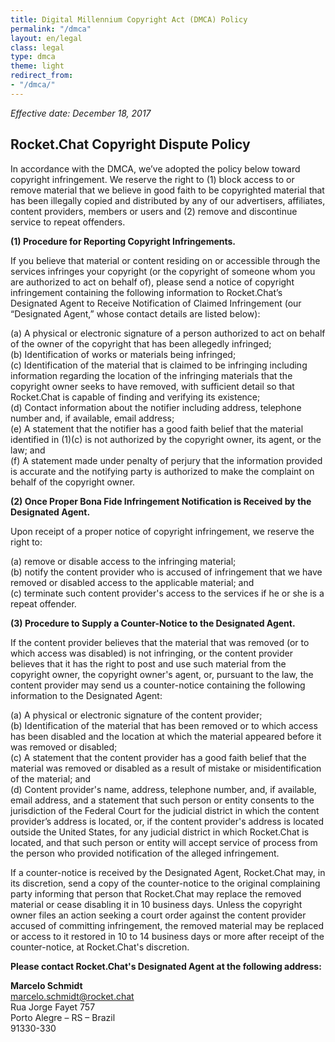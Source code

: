 ```yaml
---
title: Digital Millennium Copyright Act (DMCA) Policy
permalink: "/dmca"
layout: en/legal
class: legal
type: dmca
theme: light
redirect_from:
- "/dmca/"
---
```


_Effective date: December 18, 2017_

## Rocket.Chat Copyright Dispute Policy

In accordance with the DMCA, we’ve adopted the policy below toward copyright infringement. We reserve the right to (1) block access to or remove material that we believe in good faith to be copyrighted material that has been illegally copied and distributed by any of our advertisers, affiliates, content providers, members or users and (2) remove and discontinue service to repeat offenders.

**(1) Procedure for Reporting Copyright Infringements.**

If you believe that material or content residing on or accessible through the services infringes your copyright (or the copyright of someone whom you are authorized to act on behalf of), please send a notice of copyright infringement containing the following information to Rocket.Chat’s Designated Agent to Receive Notification of Claimed Infringement (our “Designated Agent,” whose contact details are listed below):

(a) A physical or electronic signature of a person authorized to act on behalf of the owner of the copyright that has been allegedly infringed;<br>
(b) Identification of works or materials being infringed;<br>
(c) Identification of the material that is claimed to be infringing including information regarding the location of the infringing materials that the copyright owner seeks to have removed, with sufficient detail so that Rocket.Chat is capable of finding and verifying its existence;<br>
(d) Contact information about the notifier including address, telephone number and, if available, email address;<br>
(e) A statement that the notifier has a good faith belief that the material identified in (1)(c) is not authorized by the copyright owner, its agent, or the law; and<br>
(f) A statement made under penalty of perjury that the information provided is accurate and the notifying party is authorized to make the complaint on behalf of the copyright owner.

**(2) Once Proper Bona Fide Infringement Notification is Received by the Designated Agent.**

Upon receipt of a proper notice of copyright infringement, we reserve the right to:

(a) remove or disable access to the infringing material;<br>
(b) notify the content provider who is accused of infringement that we have removed or disabled access to the applicable material; and<br>
(c) terminate such content provider's access to the services if he or she is a repeat offender.

**(3) Procedure to Supply a Counter-Notice to the Designated Agent.**

If the content provider believes that the material that was removed (or to which access was disabled) is not infringing, or the content provider believes that it has the right to post and use such material from the copyright owner, the copyright owner's agent, or, pursuant to the law, the content provider may send us a counter-notice containing the following information to the Designated Agent:

(a) A physical or electronic signature of the content provider;<br>
(b) Identification of the material that has been removed or to which access has been disabled and the location at which the material appeared before it was removed or disabled;<br>
(c) A statement that the content provider has a good faith belief that the material was removed or disabled as a result of mistake or misidentification of the material; and<br>
(d) Content provider's name, address, telephone number, and, if available, email address, and a statement that such person or entity consents to the jurisdiction of the Federal Court for the judicial district in which the content provider’s address is located, or, if the content provider's address is located outside the United States, for any judicial district in which Rocket.Chat is located, and that such person or entity will accept service of process from the person who provided notification of the alleged infringement.

If a counter-notice is received by the Designated Agent, Rocket.Chat may, in its discretion, send a copy of the counter-notice to the original complaining party informing that person that Rocket.Chat may replace the removed material or cease disabling it in 10 business days. Unless the copyright owner files an action seeking a court order against the content provider accused of committing infringement, the removed material may be replaced or access to it restored in 10 to 14 business days or more after receipt of the counter-notice, at Rocket.Chat's discretion.

**Please contact Rocket.Chat's Designated Agent at the following address:**

**Marcelo Schmidt**<br />
marcelo.schmidt@rocket.chat<br />
Rua Jorge Fayet 757<br />
Porto Alegre – RS – Brazil<br />
91330-330
